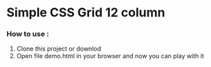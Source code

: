 Simple CSS Grid 12 column
=========================

### How to use :
1. Clone this project or downlod 
2. Open file demo.html in your browser and now you can play with it